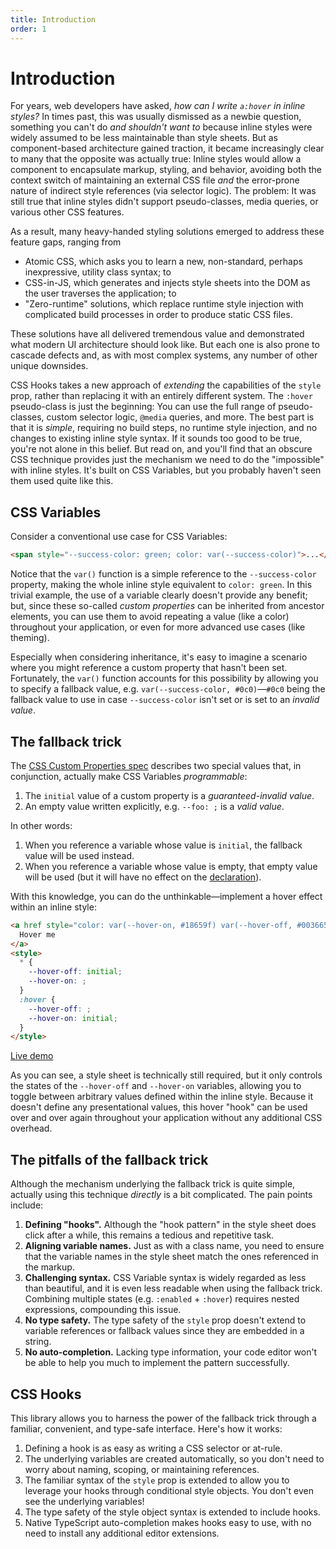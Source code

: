 ```yaml
---
title: Introduction
order: 1
---
```


# Introduction

For years, web developers have asked, _how can I write `a:hover` in inline
styles?_ In times past, this was usually dismissed as a newbie question,
something you can't do _and shouldn't want to_ because inline styles were widely
assumed to be less maintainable than style sheets. But as component-based
architecture gained traction, it became increasingly clear to many that the
opposite was actually true: Inline styles would allow a component to encapsulate
markup, styling, and behavior, avoiding both the context switch of maintaining
an external CSS file _and_ the error-prone nature of indirect style references
(via selector logic). The problem: It was still true that inline styles didn't
support pseudo-classes, media queries, or various other CSS features.

As a result, many heavy-handed styling solutions emerged to address these
feature gaps, ranging from

- Atomic CSS, which asks you to learn a new, non-standard, perhaps inexpressive,
  utility class syntax; to
- CSS-in-JS, which generates and injects style sheets into the DOM as the user
  traverses the application; to
- "Zero-runtime" solutions, which replace runtime style injection with
  complicated build processes in order to produce static CSS files.

These solutions have all delivered tremendous value and demonstrated what modern
UI architecture should look like. But each one is also prone to cascade defects
and, as with most complex systems, any number of other unique downsides.

CSS Hooks takes a new approach of _extending_ the capabilities of the `style`
prop, rather than replacing it with an entirely different system. The `:hover`
pseudo-class is just the beginning: You can use the full range of
pseudo-classes, custom selector logic, `@media` queries, and more. The best part
is that it is _simple_, requiring no build steps, no runtime style injection,
and no changes to existing inline style syntax. If it sounds too good to be
true, you're not alone in this belief. But read on, and you'll find that an
obscure CSS technique provides just the mechanism we need to do the "impossible"
with inline styles. It's built on CSS Variables, but you probably haven't seen
them used quite like this.

## CSS Variables

Consider a conventional use case for CSS Variables:

```html
<span style="--success-color: green; color: var(--success-color)">...</span>
```

Notice that the `var()` function is a simple reference to the `--success-color`
property, making the whole inline style equivalent to `color: green`. In this
trivial example, the use of a variable clearly doesn't provide any benefit; but,
since these so-called _custom properties_ can be inherited from ancestor
elements, you can use them to avoid repeating a value (like a color) throughout
your application, or even for more advanced use cases (like theming).

Especially when considering inheritance, it's easy to imagine a scenario where
you might reference a custom property that hasn't been set. Fortunately, the
`var()` function accounts for this possibility by allowing you to specify a
fallback value, e.g. `var(--success-color, #0c0)`—`#0c0` being the fallback
value to use in case `--success-color` isn't set or is set to an _invalid
value_.

## The fallback trick

The
[CSS Custom Properties spec](https://www.w3.org/TR/css-variables/#guaranteed-invalid)
describes two special values that, in conjunction, actually make CSS Variables
_programmable_:

1. The `initial` value of a custom property is a _guaranteed-invalid value_.
2. An empty value written explicitly, e.g. `--foo: ;` is a _valid value_.

In other words:

1. When you reference a variable whose value is `initial`, the fallback value
   will be used instead.
2. When you reference a variable whose value is empty, that empty value will be
   used (but it will have no effect on the
   [declaration](https://developer.mozilla.org/en-US/docs/Web/CSS/Syntax#css_declarations)).

With this knowledge, you can do the unthinkable—implement a hover effect within
an inline style:

```html
<a href style="color: var(--hover-on, #18659f) var(--hover-off, #003665)">
  Hover me
</a>
<style>
  * {
    --hover-off: initial;
    --hover-on: ;
  }
  :hover {
    --hover-off: ;
    --hover-on: initial;
  }
</style>
```

[Live demo](https://htmlpreview.github.io/?https://github.com/css-hooks/css-hooks/blob/v2/docs/discussion/introduction/demo.html)

As you can see, a style sheet is technically still required, but it only
controls the states of the `--hover-off` and `--hover-on` variables, allowing
you to toggle between arbitrary values defined within the inline style. Because
it doesn't define any presentational values, this hover "hook" can be used over
and over again throughout your application without any additional CSS overhead.

## The pitfalls of the fallback trick

Although the mechanism underlying the fallback trick is quite simple, actually
using this technique _directly_ is a bit complicated. The pain points include:

1. **Defining "hooks".** Although the "hook pattern" in the style sheet does
   click after a while, this remains a tedious and repetitive task.
1. **Aligning variable names.** Just as with a class name, you need to ensure
   that the variable names in the style sheet match the ones referenced in the
   markup.
1. **Challenging syntax.** CSS Variable syntax is widely regarded as less than
   beautiful, and it is even less readable when using the fallback trick.
   Combining multiple states (e.g. `:enabled` + `:hover`) requires nested
   expressions, compounding this issue.
1. **No type safety.** The type safety of the `style` prop doesn't extend to
   variable references or fallback values since they are embedded in a string.
1. **No auto-completion.** Lacking type information, your code editor won't be
   able to help you much to implement the pattern successfully.

## CSS Hooks

This library allows you to harness the power of the fallback trick through a
familiar, convenient, and type-safe interface. Here's how it works:

1. Defining a hook is as easy as writing a CSS selector or at-rule.
1. The underlying variables are created automatically, so you don't need to
   worry about naming, scoping, or maintaining references.
1. The familiar syntax of the `style` prop is extended to allow you to leverage
   your hooks through conditional style objects. You don't even see the
   underlying variables!
1. The type safety of the style object syntax is extended to include hooks.
1. Native TypeScript auto-completion makes hooks easy to use, with no need to
   install any additional editor extensions.
